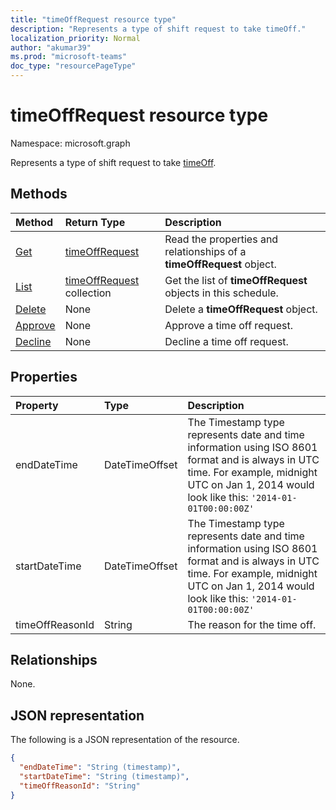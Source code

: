 ```yaml
---
title: "timeOffRequest resource type"
description: "Represents a type of shift request to take timeOff."
localization_priority: Normal
author: "akumar39"
ms.prod: "microsoft-teams"
doc_type: "resourcePageType"
---
```


# timeOffRequest resource type

Namespace: microsoft.graph

Represents a type of shift request to take [timeOff](../resources/timeoff.md).

## Methods

| Method       | Return Type | Description |
|:-------------|:------------|:------------|
| [Get](../api/timeoffrequest-get.md) | [timeOffRequest](timeoffrequest.md) | Read the properties and relationships of a **timeOffRequest** object. |
| [List](../api/timeoffrequest-list.md) | [timeOffRequest](timeoffrequest.md) collection | Get the list of **timeOffRequest** objects in this schedule.|
| [Delete](../api/timeoffrequest-delete.md) | None | Delete a **timeOffRequest** object. |
| [Approve](../api/timeoffrequest-approve.md)|None|Approve a time off request.|
| [Decline](../api/timeoffrequest-decline.md)|None|Decline a time off request.|

## Properties

| Property     | Type        | Description |
|:-------------|:------------|:------------|
|endDateTime|DateTimeOffset|The Timestamp type represents date and time information using ISO 8601 format and is always in UTC time. For example, midnight UTC on Jan 1, 2014 would look like this: `'2014-01-01T00:00:00Z'`|
|startDateTime|DateTimeOffset|The Timestamp type represents date and time information using ISO 8601 format and is always in UTC time. For example, midnight UTC on Jan 1, 2014 would look like this: `'2014-01-01T00:00:00Z'`|
|timeOffReasonId|String|The reason for the time off.|

## Relationships

None.

## JSON representation

The following is a JSON representation of the resource.

<!-- {
  "blockType": "resource",
  "optionalProperties": [

  ],
  "@odata.type": "microsoft.graph.timeOffRequest",
  "baseType": ""
}-->

```json
{
  "endDateTime": "String (timestamp)",
  "startDateTime": "String (timestamp)",
  "timeOffReasonId": "String"
}
```

<!-- uuid: 16cd6b66-4b1a-43a1-adaf-3a886856ed98
2019-02-04 14:57:30 UTC -->
<!-- {
  "type": "#page.annotation",
  "description": "timeOffRequest resource",
  "keywords": "",
  "section": "documentation",
  "tocPath": ""
}-->

